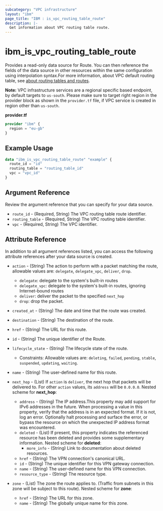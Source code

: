 ```yaml
---
subcategory: "VPC infrastructure"
layout: "ibm"
page_title: "IBM : is_vpc_routing_table_route"
description: |-
  Get information about VPC routing table route.
---
```


# ibm_is_vpc_routing_table_route

Provides a read-only data source for Route. You can then reference the fields of the data source in other resources within the same configuration using interpolation syntax.For more information, about VPC default routing table, see [about routing tables and routes](https://cloud.ibm.com/docs/vpc?topic=vpc-about-custom-routes).

**Note:** 
VPC infrastructure services are a regional specific based endpoint, by default targets to `us-south`. Please make sure to target right region in the provider block as shown in the `provider.tf` file, if VPC service is created in region other than `us-south`.

**provider.tf**

```terraform
provider "ibm" {
  region = "eu-gb"
}
```

## Example Usage

```terraform
data "ibm_is_vpc_routing_table_route" "example" {
  route_id = "id"
  routing_table = "routing_table_id"
  vpc = "vpc_id"
}
```

## Argument Reference

Review the argument reference that you can specify for your data source.

- `route_id` - (Required, String) The VPC routing table route identifier.
- `routing_table` - (Required, String) The VPC routing table identifier.
- `vpc` - (Required, String) The VPC identifier.

## Attribute Reference

In addition to all argument references listed, you can access the following attribute references after your data source is created.

- `action` - (String) The action to perform with a packet matching the route, allowable values are: `delegate`, `delegate_vpc`, `deliver`, `drop`.
	- `delegate`: delegate to the system's built-in routes
	- `delegate_vpc`: delegate to the system's built-in routes, ignoring Internet-bound  routes
	- `deliver`: deliver the packet to the specified `next_hop`
	- `drop`: drop the packet.
- `created_at` - (String) The date and time that the route was created.
- `destination` - (String) The destination of the route.
- `href` - (String) The URL for this route.
- `id` - (String) The unique identifier of the Route.
- `lifecycle_state` - (String) The lifecycle state of the route.
  - Constraints: Allowable values are: `deleting`, `failed`, `pending`, `stable`, `suspended`, `updating`, `waiting`.
- `name` - (String) The user-defined name for this route.
- `next_hop` - (List) If `action` is `deliver`, the next hop that packets will be delivered to.  For other `action` values, its `address` will be `0.0.0.0`.
	Nested scheme for **next_hop**:
	- `address` - (String) The IP address.This property may add support for IPv6 addresses in the future. When processing a value in this property, verify that the address is in an expected format. If it is not, log an error. Optionally halt processing and surface the error, or bypass the resource on which the unexpected IP address format was encountered.
	- `deleted` - (List) If present, this property indicates the referenced resource has been deleted and provides some supplementary information.
		Nested scheme for **deleted**:
		- `more_info` - (String) Link to documentation about deleted resources.
	- `href` - (String) The VPN connection's canonical URL.
	- `id` - (String) The unique identifier for this VPN gateway connection.
	- `name` - (String) The user-defined name for this VPN connection.
	- `resource_type` - (String) The resource type.


- `zone` - (List) The zone the route applies to. (Traffic from subnets in this zone will be subject to this route).
	Nested scheme for **zone**:
	- `href` - (String) The URL for this zone.
	- `name` - (String) The globally unique name for this zone.
